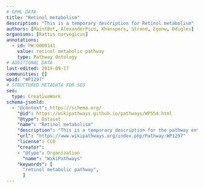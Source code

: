 ```yaml
---
# GPML DATA
title: "Retinol metabolism"
description: "This is a temporary description for Retinol metabolism"
authors: [MaintBot, AlexanderPico, Khanspers, Strand, Egonw, Ddigles]
organisms: [Rattus norvegicus]
annotations:
  - id: PW:0000141
    value: retinol metabolic pathway
    type: Pathway Ontology
# ADDITIONAL DATA
last-edited: 2019-09-17
communities: []
wpid: "WP1297"
# STRUCTURED METADATA FOR SEO
seo:
  type: CreativeWork
schema-jsonld:
  - "@context": https://schema.org/
    "@id": https://wikipathways.github.io/pathways/WP554.html
    "@type": Dataset
    "name": "Retinol metabolism"
    "description": "This is a temporary description for the pathway entitled: Retinol metabolism"
    "url": "https://www.wikipathways.org/index.php/Pathway:WP1297"
    "license": CC0
    "creator":
    - "@type": Organization
      "name": "WikiPathways"
    "keywords": [
      "retinol metabolic pathway",
      ]
---
```

